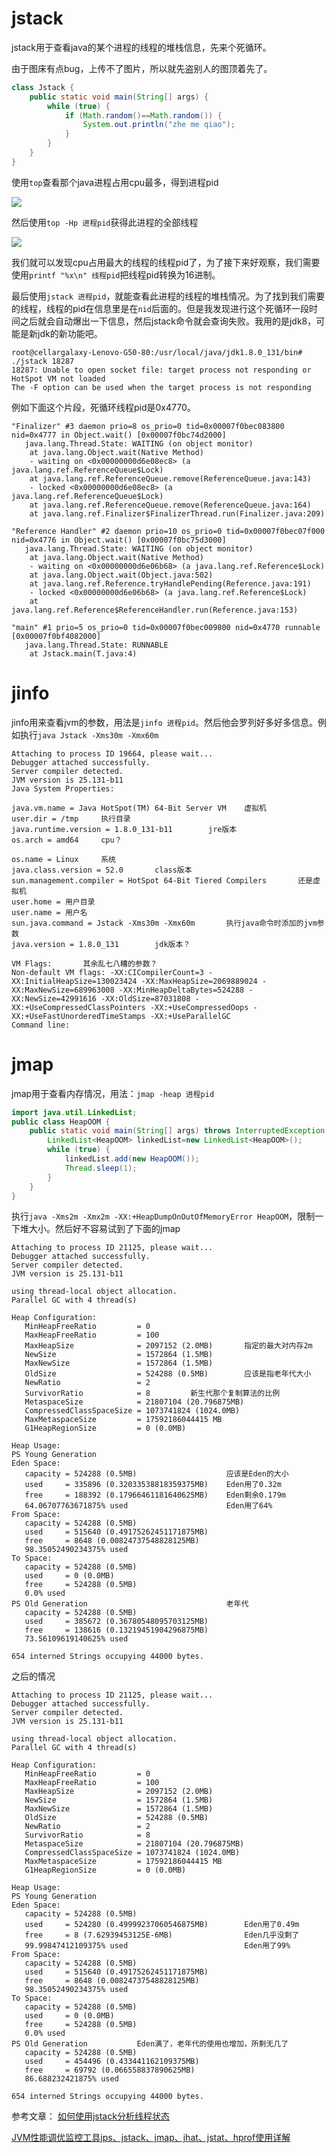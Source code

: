 # jstack

jstack用于查看java的某个进程的线程的堆栈信息，先来个死循环。

由于图床有点bug，上传不了图片，所以就先盗别人的图顶着先了。
```java
class Jstack {
	public static void main(String[] args) {
		while (true) {
			if (Math.random()==Math.random()) {
				System.out.println("zhe me qiao");
			}
		}
	}
}
```


使用`top`查看那个java进程占用cpu最多，得到进程pid

![](https://upload-images.jianshu.io/upload_images/2184951-b61659815716a054.png?imageMogr2/auto-orient/strip%7CimageView2/2/w/691)

然后使用`top -Hp 进程pid`获得此进程的全部线程

![](https://upload-images.jianshu.io/upload_images/2184951-831f6716e5801e63.png?imageMogr2/auto-orient/strip%7CimageView2/2/w/676)

我们就可以发现cpu占用最大的线程的线程pid了，为了接下来好观察，我们需要使用`printf "%x\n" 线程pid`把线程pid转换为16进制。

最后使用`jstack 进程pid`，就能查看此进程的线程的堆栈情况。为了找到我们需要的线程，线程的pid在信息里是在`nid`后面的。但是我发现进行这个死循环一段时间之后就会自动爆出一下信息，然后jstack命令就会查询失败。我用的是jdk8，可能是新jdk的新功能吧。
```
root@cellargalaxy-Lenovo-G50-80:/usr/local/java/jdk1.8.0_131/bin# ./jstack 18287
18287: Unable to open socket file: target process not responding or HotSpot VM not loaded
The -F option can be used when the target process is not responding
```
例如下面这个片段，死循环线程pid是0x4770。
```
"Finalizer" #3 daemon prio=8 os_prio=0 tid=0x00007f0bec083800 nid=0x4777 in Object.wait() [0x00007f0bc74d2000]
   java.lang.Thread.State: WAITING (on object monitor)
	at java.lang.Object.wait(Native Method)
	- waiting on <0x00000000d6e08ec8> (a java.lang.ref.ReferenceQueue$Lock)
	at java.lang.ref.ReferenceQueue.remove(ReferenceQueue.java:143)
	- locked <0x00000000d6e08ec8> (a java.lang.ref.ReferenceQueue$Lock)
	at java.lang.ref.ReferenceQueue.remove(ReferenceQueue.java:164)
	at java.lang.ref.Finalizer$FinalizerThread.run(Finalizer.java:209)

"Reference Handler" #2 daemon prio=10 os_prio=0 tid=0x00007f0bec07f000 nid=0x4776 in Object.wait() [0x00007f0bc75d3000]
   java.lang.Thread.State: WAITING (on object monitor)
	at java.lang.Object.wait(Native Method)
	- waiting on <0x00000000d6e06b68> (a java.lang.ref.Reference$Lock)
	at java.lang.Object.wait(Object.java:502)
	at java.lang.ref.Reference.tryHandlePending(Reference.java:191)
	- locked <0x00000000d6e06b68> (a java.lang.ref.Reference$Lock)
	at java.lang.ref.Reference$ReferenceHandler.run(Reference.java:153)

"main" #1 prio=5 os_prio=0 tid=0x00007f0bec009800 nid=0x4770 runnable [0x00007f0bf4082000]
   java.lang.Thread.State: RUNNABLE
	at Jstack.main(T.java:4)
```

# jinfo
jinfo用来查看jvm的参数，用法是`jinfo 进程pid`。然后他会罗列好多好多信息。例如执行`java Jstack -Xms30m -Xmx60m`
```
Attaching to process ID 19664, please wait...
Debugger attached successfully.
Server compiler detected.
JVM version is 25.131-b11
Java System Properties:

java.vm.name = Java HotSpot(TM) 64-Bit Server VM	虚拟机
user.dir = /tmp		执行目录
java.runtime.version = 1.8.0_131-b11		jre版本
os.arch = amd64		cpu？

os.name = Linux		系统
java.class.version = 52.0		class版本
sun.management.compiler = HotSpot 64-Bit Tiered Compilers		还是虚拟机
user.home = 用户目录
user.name = 用户名
sun.java.command = Jstack -Xms30m -Xmx60m		执行java命令时添加的jvm参数
java.version = 1.8.0_131		jdk版本？

VM Flags:		其余乱七八糟的参数？
Non-default VM flags: -XX:CICompilerCount=3 -XX:InitialHeapSize=130023424 -XX:MaxHeapSize=2069889024 -XX:MaxNewSize=689963008 -XX:MinHeapDeltaBytes=524288 -XX:NewSize=42991616 -XX:OldSize=87031808 -XX:+UseCompressedClassPointers -XX:+UseCompressedOops -XX:+UseFastUnorderedTimeStamps -XX:+UseParallelGC 
Command line:
```

# jmap
jmap用于查看内存情况，用法：`jmap -heap 进程pid`
```java
import java.util.LinkedList;
public class HeapOOM {
	public static void main(String[] args) throws InterruptedException {
		LinkedList<HeapOOM> linkedList=new LinkedList<HeapOOM>();
		while (true) {
			linkedList.add(new HeapOOM());
			Thread.sleep(1);
		}
	}
}
```
执行`java -Xms2m -Xmx2m -XX:+HeapDumpOnOutOfMemoryError HeapOOM`，限制一下堆大小。然后好不容易试到了下面的jmap
```
Attaching to process ID 21125, please wait...
Debugger attached successfully.
Server compiler detected.
JVM version is 25.131-b11

using thread-local object allocation.
Parallel GC with 4 thread(s)

Heap Configuration:
   MinHeapFreeRatio         = 0
   MaxHeapFreeRatio         = 100
   MaxHeapSize              = 2097152 (2.0MB)		指定的最大对内存2m
   NewSize                  = 1572864 (1.5MB)
   MaxNewSize               = 1572864 (1.5MB)
   OldSize                  = 524288 (0.5MB)		应该是指老年代大小
   NewRatio                 = 2
   SurvivorRatio            = 8			新生代那个复制算法的比例
   MetaspaceSize            = 21807104 (20.796875MB)
   CompressedClassSpaceSize = 1073741824 (1024.0MB)
   MaxMetaspaceSize         = 17592186044415 MB
   G1HeapRegionSize         = 0 (0.0MB)

Heap Usage:
PS Young Generation
Eden Space:
   capacity = 524288 (0.5MB)					应该是Eden的大小
   used     = 335896 (0.32033538818359375MB)	Eden用了0.32m
   free     = 188392 (0.17966461181640625MB)	Eden剩余0.179m
   64.06707763671875% used						Eden用了64%
From Space:
   capacity = 524288 (0.5MB)
   used     = 515640 (0.49175262451171875MB)
   free     = 8648 (0.00824737548828125MB)
   98.35052490234375% used
To Space:
   capacity = 524288 (0.5MB)
   used     = 0 (0.0MB)
   free     = 524288 (0.5MB)
   0.0% used
PS Old Generation								老年代
   capacity = 524288 (0.5MB)
   used     = 385672 (0.36780548095703125MB)
   free     = 138616 (0.13219451904296875MB)
   73.56109619140625% used

654 interned Strings occupying 44000 bytes.
```
之后的情况
```
Attaching to process ID 21125, please wait...
Debugger attached successfully.
Server compiler detected.
JVM version is 25.131-b11

using thread-local object allocation.
Parallel GC with 4 thread(s)

Heap Configuration:
   MinHeapFreeRatio         = 0
   MaxHeapFreeRatio         = 100
   MaxHeapSize              = 2097152 (2.0MB)
   NewSize                  = 1572864 (1.5MB)
   MaxNewSize               = 1572864 (1.5MB)
   OldSize                  = 524288 (0.5MB)
   NewRatio                 = 2
   SurvivorRatio            = 8
   MetaspaceSize            = 21807104 (20.796875MB)
   CompressedClassSpaceSize = 1073741824 (1024.0MB)
   MaxMetaspaceSize         = 17592186044415 MB
   G1HeapRegionSize         = 0 (0.0MB)

Heap Usage:
PS Young Generation
Eden Space:
   capacity = 524288 (0.5MB)
   used     = 524280 (0.49999237060546875MB)		Eden用了0.49m
   free     = 8 (7.62939453125E-6MB)				Eden几乎没剩了
   99.99847412109375% used							Eden用了99%
From Space:
   capacity = 524288 (0.5MB)
   used     = 515640 (0.49175262451171875MB)
   free     = 8648 (0.00824737548828125MB)
   98.35052490234375% used
To Space:
   capacity = 524288 (0.5MB)
   used     = 0 (0.0MB)
   free     = 524288 (0.5MB)
   0.0% used
PS Old Generation			Eden满了，老年代的使用也增加，所剩无几了
   capacity = 524288 (0.5MB)
   used     = 454496 (0.433441162109375MB)
   free     = 69792 (0.066558837890625MB)
   86.688232421875% used

654 interned Strings occupying 44000 bytes.
```

参考文章：
[如何使用jstack分析线程状态](https://www.jianshu.com/p/6690f7e92f27 "如何使用jstack分析线程状态")

[JVM性能调优监控工具jps、jstack、jmap、jhat、jstat、hprof使用详解](https://my.oschina.net/feichexia/blog/196575 "JVM性能调优监控工具jps、jstack、jmap、jhat、jstat、hprof使用详解")